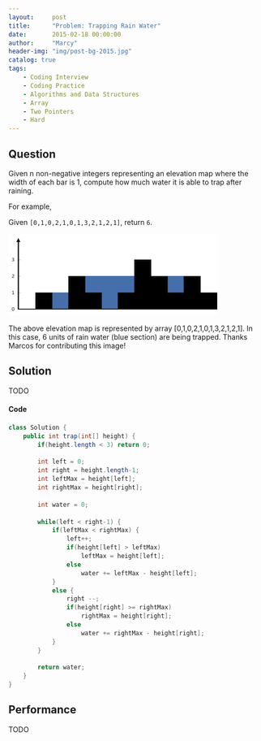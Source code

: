 ```yaml
---
layout:     post
title:      "Problem: Trapping Rain Water"
date:       2015-02-18 00:00:00
author:     "Marcy"
header-img: "img/post-bg-2015.jpg"
catalog: true
tags:
    - Coding Interview
    - Coding Practice
    - Algorithms and Data Structures
    - Array
    - Two Pointers
    - Hard
---
```


## Question

Given n non-negative integers representing an elevation map where the width of each bar is 1, compute how much water it is able to trap after raining.

For example,

Given `[0,1,0,2,1,0,1,3,2,1,2,1]`, return `6`.

![](/img/posts/dsa/rainwatertrap.png)

The above elevation map is represented by array [0,1,0,2,1,0,1,3,2,1,2,1]. In this case, 6 units of rain water (blue section) are being trapped. Thanks Marcos for contributing this image!

## Solution
TODO

#### Code
```java
class Solution {
    public int trap(int[] height) {
        if(height.length < 3) return 0;

        int left = 0;
        int right = height.length-1;
        int leftMax = height[left];
        int rightMax = height[right];

        int water = 0;

        while(left < right-1) {
            if(leftMax < rightMax) {
                left++;
                if(height[left] > leftMax) 
                    leftMax = height[left];
                else
                    water += leftMax - height[left];
            }
            else {
                right --;
                if(height[right] >= rightMax) 
                    rightMax = height[right];
                else
                    water += rightMax - height[right];
            }
        }

        return water;
    }
}
```

## Performance
TODO
